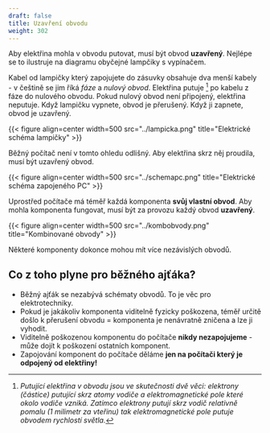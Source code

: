 ```yaml
---
draft: false
title: Uzavření obvodu
weight: 302
---
```


Aby elektřina mohla v obvodu putovat, musí být obvod **uzavřený**. Nejlépe se to ilustruje na diagramu obyčejné lampčiky s vypínačem.

Kabel od lampičky který zapojujete do zásuvky obsahuje dva menší kabely - v češtině se jim říká *fáze* a *nulový obvod*. Elektřina putuje [^1] po kabelu z fáze do nulového obvodu. Pokud nulový obvod není připojený, elektřina neputuje. Když lampičku vypnete, obvod je přerušený. Když ji zapnete, obvod je uzavřený.

{{< figure align=center width=500 src="../lampicka.png" title="Elektrické schéma lampičky" >}}

Běžný počítač není v tomto ohledu odlišný. Aby elektřina skrz něj proudila, musí být uzavřený obvod.

{{< figure align=center width=500 src="../schemapc.png" title="Elektrické schéma zapojeného PC" >}}

Uprostřed počítače má téměř každá komponenta **svůj vlastní obvod**. Aby mohla komponenta fungovat, musí být za provozu každý obvod **uzavřený**.

{{< figure align=center width=500 src="../kombobvody.png" title="Kombinované obvody" >}}

Některé komponenty dokonce mohou mít více nezávislých obvodů.

## Co z toho plyne pro běžného ajťáka?

- Běžný ajťák se nezabývá schématy obvodů. To je věc pro elektrotechniky.
- Pokud je jakákoliv komponenta viditelně fyzicky poškozena, téměř určitě došlo k přerušení obvodu = komponenta je nenávratně zničena a lze ji vyhodit.
- Viditelně poškozenou komponentu do počítače **nikdy nezapojujeme** - může dojít k poškození ostatních komponent.
- Zapojování komponent do počítače děláme **jen na počítači který je odpojený od elektřiny!** 

[^1]: *Putující elektřina v obvodu jsou ve skutečnosti dvě věci: elektrony (částice) putující skrz atomy vodiče a elektromagnetické pole které okolo vodiče vzniká. Zatímco elektrony putují skrz vodič relativně pomalu (1 milimetr za vteřinu) tak elektromagnetické pole putuje obvodem rychlostí světla.*